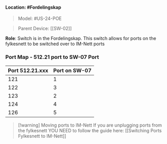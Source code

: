 #### Location: #Fordelingskap

> Model: #US-24-POE

> Parent Device: [[SW-02]]

**Role**: Switch is in the Fordelingskap. This switch allows for ports on the fylkesnett to be switched over to IM-Nett ports

### Port Map - 512.21 port to SW-07 Port

| Port 512.21.xxx | Port on SW-07 |
| --------------- | ------------- |
| 121             | 1             |
| 122             | 3             |
| 123             | 2             |
| 124             | 4             |
| 126             | 5             |


>[!warning] Moving ports to IM-Nett
>If you are unplugging ports from the fylkesnett YOU NEED to follow the guide here: [[Switching Ports Fylkesnett to IM-Nett]]